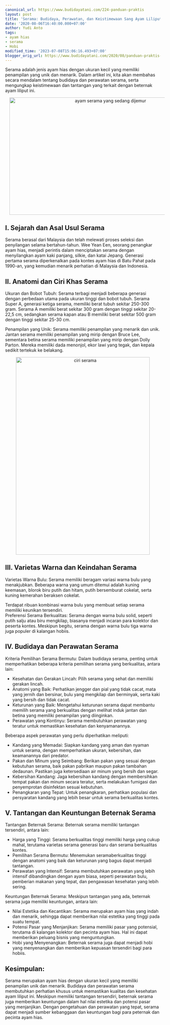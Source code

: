 ```yaml
---
canonical_url: https://www.budidayatani.com/224-panduan-praktis
layout: post
title: 'Serama: Budidaya, Perawatan, dan Keistimewaan Sang Ayam Liliput'
date: '2020-08-06T16:40:00.000+07:00'
author: Yudi Anto
tags:
- ayam hias
- serama
- Hobi
modified_time: '2023-07-08T15:06:16.493+07:00'
blogger_orig_url: https://www.budidayatani.com/2020/08/panduan-praktis-perawatan-ayam-serama.html
---
```


<p>Serama adalah jenis ayam hias dengan ukuran kecil yang memiliki penampilan yang unik dan menarik. Dalam artikel ini, kita akan membahas secara mendalam tentang budidaya dan perawatan serama, serta mengungkap keistimewaan dan tantangan yang terkait dengan beternak ayam liliput ini.</p><div class="separator" style="clear: both; text-align: center;"><a href="https://blogger.googleusercontent.com/img/b/R29vZ2xl/AVvXsEjkMHFcmTnxxINcqIwsS-Pi8L4RzTqB_-ZlnbVDkcC_tn3xN7Nz9GaTfhfwFecDK6Maoqjo5BNrS7VYvtzz-EwISsfsZ-n7xssJM74892GDioozuCGV8wpJMgXXol8LRAYmMuQ6JqqusdXBZ_vxWpYJERohv2SJ1YnYkQeRTgm382SSkulhwXcwT69yr04t/s422/serama_1280x756-768x454.jpg" imageanchor="1" style="margin-left: 1em; margin-right: 1em;"><img alt="ayam serama yang sedang dijemur" border="0" data-original-height="250" data-original-width="422" height="380" src="https://blogger.googleusercontent.com/img/b/R29vZ2xl/AVvXsEjkMHFcmTnxxINcqIwsS-Pi8L4RzTqB_-ZlnbVDkcC_tn3xN7Nz9GaTfhfwFecDK6Maoqjo5BNrS7VYvtzz-EwISsfsZ-n7xssJM74892GDioozuCGV8wpJMgXXol8LRAYmMuQ6JqqusdXBZ_vxWpYJERohv2SJ1YnYkQeRTgm382SSkulhwXcwT69yr04t/w640-h380/serama_1280x756-768x454.jpg" width="640" /></a></div><h2>I. Sejarah dan Asal Usul Serama</h2><p>Serama berasal dari Malaysia dan telah melewati proses seleksi dan penyilangan selama bertahun-tahun. Wee Yean Een, seorang penangkar ayam hias, menjadi perintis dalam menciptakan serama dengan menyilangkan ayam kaki panjang, silkie, dan katai Jepang. Generasi pertama serama diperkenalkan pada kontes ayam hias di Batu Pahat pada 1990-an, yang kemudian menarik perhatian di Malaysia dan Indonesia.</p><h2>II. Anatomi dan Ciri Khas Serama</h2><p>Ukuran dan Bobot Tubuh: Serama terbagi menjadi beberapa generasi dengan perbedaan utama pada ukuran tinggi dan bobot tubuh. Serama Super A, generasi ketiga serama, memiliki berat tubuh sekitar 250-300 gram. Serama A memiliki berat sekitar 300 gram dengan tinggi sekitar 20-22,5 cm, sedangkan serama kapan atau B memiliki berat sekitar 500 gram dengan tinggi sekitar 25-30 cm.</p><p>Penampilan yang Unik: Serama memiliki penampilan yang menarik dan unik. Jantan serama memiliki penampilan yang mirip dengan Bruce Lee, sementara betina serama memiliki penampilan yang mirip dengan Dolly Parton. Mereka memiliki dada menonjol, ekor lawi yang tegak, dan kepala sedikit tertekuk ke belakang.</p><div class="separator" style="clear: both; text-align: center;"><a href="https://blogger.googleusercontent.com/img/b/R29vZ2xl/AVvXsEjqvIRBOX_yLo64E8c714BXdcS1FnDMNOA1Ie23aWLm9muJD0v1cyh2Vhad4dL8QAWPib9KTI2enJBkzB6ZHG_jo1UDb-46e76UbGJfashxjrlDjIQyhyaMasgy9ad2_6xWAPXVXCBC6IsTe8q3olBg_1m0PbGhlfb2JipNDhJfmMGfH6urylX7LQmTK4EI/s560/serama_541x800.jpg" imageanchor="1" style="margin-left: 1em; margin-right: 1em;"><img alt="ciri serama" border="0" data-original-height="560" data-original-width="379" height="640" src="https://blogger.googleusercontent.com/img/b/R29vZ2xl/AVvXsEjqvIRBOX_yLo64E8c714BXdcS1FnDMNOA1Ie23aWLm9muJD0v1cyh2Vhad4dL8QAWPib9KTI2enJBkzB6ZHG_jo1UDb-46e76UbGJfashxjrlDjIQyhyaMasgy9ad2_6xWAPXVXCBC6IsTe8q3olBg_1m0PbGhlfb2JipNDhJfmMGfH6urylX7LQmTK4EI/w434-h640/serama_541x800.jpg" width="434" /></a></div><h2>III. Varietas Warna dan Keindahan Serama</h2><p>Varietas Warna Bulu: Serama memiliki beragam variasi warna bulu yang menakjubkan. Beberapa warna yang umum ditemui adalah kuning keemasan, blorok biru putih dan hitam, putih bersemburat cokelat, serta kuning kemerahan beraksen cokelat.</p><p>Terdapat ribuan kombinasi warna bulu yang membuat setiap serama memiliki keunikan tersendiri.<br />Preferensi Serama Berkualitas: Serama dengan warna bulu solid, seperti putih salju atau biru mengkilap, biasanya menjadi incaran para kolektor dan peserta kontes. Meskipun begitu, serama dengan warna bulu tiga warna juga populer di kalangan hobiis.</p><h2>IV. Budidaya dan Perawatan Serama</h2><p>Kriteria Pemilihan Serama Bermutu: Dalam budidaya serama, penting untuk memperhatikan beberapa kriteria pemilihan serama yang berkualitas, antara lain:</p><ul><li>Kesehatan dan Gerakan Lincah: Pilih serama yang sehat dan memiliki gerakan lincah.</li><li>Anatomi yang Baik: Perhatikan jengger dan pial yang tidak cacat, mata yang jernih dan bersinar, bulu yang mengkilap dan berminyak, serta kaki yang bersih dan tidak cacat.</li><li>Keturunan yang Baik: Mengetahui keturunan serama dapat membantu memilih serama yang berkualitas dengan melihat induk jantan dan betina yang memiliki penampilan yang diinginkan.</li><li>Perawatan yang Kontinyu: Serama membutuhkan perawatan yang teratur untuk memastikan kesehatan dan kenyamanannya.</li></ul><p>Beberapa aspek perawatan yang perlu diperhatikan meliputi:</p><ul><li>Kandang yang Memadai: Siapkan kandang yang aman dan nyaman untuk serama, dengan memperhatikan ukuran, kebersihan, dan keamanannya dari predator.</li><li>Pakan dan Minum yang Seimbang: Berikan pakan yang sesuai dengan kebutuhan serama, baik pakan pabrikan maupun pakan tambahan dedaunan. Pastikan juga ketersediaan air minum yang bersih dan segar.</li><li>Kebersihan Kandang: Jaga kebersihan kandang dengan membersihkan tempat pakan dan minum secara teratur, serta melakukan fumigasi dan penyemprotan disinfektan sesuai kebutuhan.</li><li>Penangkaran yang Tepat: Untuk penangkaran, perhatikan populasi dan persyaratan kandang yang lebih besar untuk serama berkualitas kontes.</li></ul><h2>V. Tantangan dan Keuntungan Beternak Serama</h2><p>Tantangan Beternak Serama: Beternak serama memiliki tantangan tersendiri, antara lain:</p><ul><li>Harga yang Tinggi: Serama berkualitas tinggi memiliki harga yang cukup mahal, terutama varietas serama generasi baru dan serama berkualitas kontes.</li><li>Pemilihan Serama Bermutu: Menemukan seramaberkualitas tinggi dengan anatomi yang baik dan keturunan yang bagus dapat menjadi tantangan.</li><li>Perawatan yang Intensif: Serama membutuhkan perawatan yang lebih intensif dibandingkan dengan ayam biasa, seperti perawatan bulu, pemberian makanan yang tepat, dan pengawasan kesehatan yang lebih sering.</li></ul><p>Keuntungan Beternak Serama: Meskipun tantangan yang ada, beternak serama juga memiliki keuntungan, antara lain:</p><ul><li>Nilai Estetika dan Kecantikan: Serama merupakan ayam hias yang indah dan menarik, sehingga dapat memberikan nilai estetika yang tinggi pada suatu tempat.</li><li>Potensi Pasar yang Menjanjikan: Serama memiliki pasar yang potensial, terutama di kalangan kolektor dan pecinta ayam hias. Hal ini dapat memberikan peluang bisnis yang menguntungkan.</li><li>Hobi yang Menyenangkan: Beternak serama juga dapat menjadi hobi yang menyenangkan dan memberikan kepuasan tersendiri bagi para hobiis.</li></ul><h2>Kesimpulan:</h2><p>Serama merupakan ayam hias dengan ukuran kecil yang memiliki penampilan unik dan menarik. Budidaya dan perawatan serama membutuhkan perhatian khusus untuk memastikan kualitas dan kesehatan ayam liliput ini. Meskipun memiliki tantangan tersendiri, beternak serama juga memberikan keuntungan dalam hal nilai estetika dan potensi pasar yang menjanjikan. Dengan pengetahuan dan perawatan yang tepat, serama dapat menjadi sumber kebanggaan dan keuntungan bagi para peternak dan pecinta ayam hias.</p>